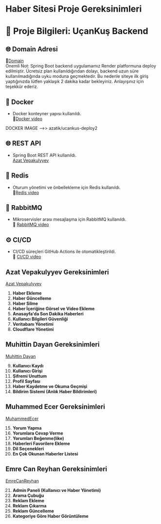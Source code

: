 # Haber Sitesi Proje Gereksinimleri
# 🚀 Proje Bilgileri: UçanKuş Backend

## 🌐 Domain Adresi

🔗[Domain ](https://frontend2.azatvepakulyyev.workers.dev/)                                                                                  
Onemli Not:
Spring Boot backend uygulamamız Render platformuna deploy edilmiştir. Ücretsiz plan kullanıldığından dolayı, backend uzun süre kullanılmadığında uyku moduna geçmektedir. Bu nedenle siteye ilk giriş yaptığınızda lütfen yaklaşık 2 dakika kadar bekleyiniz. Anlayışınız için teşekkür ederiz.


## 🐳 Docker
- Docker konteyner yapısı kullanıldı.  
🔗[Docker video](https://youtu.be/qnuoy--71og)  

DOCKER IMAGE -->>  azatik/ucankus-deploy2 

## 🌐 REST API
- Spring Boot REST API kullanıldı.  
[Azat Vepakulyyev](https://youtu.be/kn-2IgFntqM)

## 🧠 Redis
- Oturum yönetimi ve önbellekleme için Redis kullanıldı.  
🔗[Redis video ](https://youtu.be/BjKDGLoI8fQ)

## 📩 RabbitMQ
- Mikroservisler arası mesajlaşma için RabbitMQ kullanıldı.  
🔗 [RabbitMQ video ](https://youtu.be/niNkMgRhcHA)

## ⚙️ CI/CD
- CI/CD süreçleri GitHub Actions ile otomatikleştirildi.  
🔗 [CI/CD video ](https://youtu.be/J4QO9ceZRVU)


## Azat Vepakulyyev Gereksinimleri
[Azat Vepakulyyev](https://youtu.be/kn-2IgFntqM)
1. **Haber Ekleme**
2. **Haber Güncelleme**
3. **Haber Silme**
4. **Haber İçeriğine Görsel ve Video Ekleme**
5. **Anasayfa'da Son Dakika Haberleri**
6. **Kullanıcı Bilgileri Güvenliği**
7. **Veritabanı Yönetimi**
8. **Cloudflare Yönetimi**


## Muhittin Dayan Gereksinimleri
[Muhittin Dayan](https://youtu.be/f4508zNT1sI)

9. **Kullanıcı Kaydı**
10. **Kullanıcı Girişi**
11. **Şifremi Unuttum**
12. **Profil Sayfası**
13. **Haber Kaydetme ve Okuma Geçmişi**
14. **Bildirim Sistemi (Anlık Haber Bildirimleri)**


## Muhammed Ecer Gereksinimleri
[MuhammedEcer](https://youtu.be/LlsjZ4rEEJU)

15. **Yorum Yapma**
16. **Yorumlara Cevap Verme**
17. **Yorumları Beğenme(like)**
18. **Haberleri Favorilere Ekleme**
19. **Dil Seçenekleri**
20. **En Çok Okunan Haberler Listesi**


## Emre Can Reyhan Gereksinimleri
[EmreCanReyhan](https://youtu.be/NTSKDDSHW4s)

21. **Admin Paneli (Kullanıcı ve Haber Yönetimi)**
22. **Arama Çubuğu**
23. **Reklam Ekleme**
24. **Reklam Çıkarma**
25. **Reklam Güncelleme**
26. **Kategoriye Göre Haber Görüntüleme**
